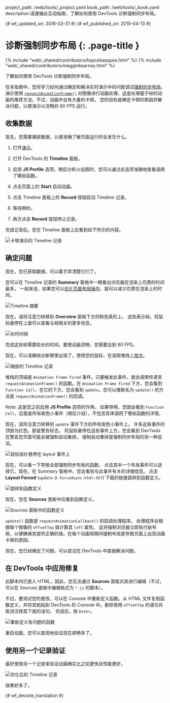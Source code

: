 project_path: /web/tools/_project.yaml
book_path: /web/tools/_book.yaml
description:请遵循此互动指南，了解如何使用 DevTools 诊断强制同步布局。

{# wf_updated_on: 2016-03-31 #}
{# wf_published_on: 2015-04-13 #}

# 诊断强制同步布局 {: .page-title }

{% include "web/_shared/contributors/kaycebasques.html" %}
{% include "web/_shared/contributors/megginkearney.html" %}

了解如何使用 DevTools 诊断强制同步布局。


在本指南中，您将学习如何通过确定和解决实时演示中的问题调试[强制同步布局][fsl]。
演示使用 [`requestAnimationFrame()`][raf] 对图像进行动画处理，这是处理基于帧的动画的推荐方法。不过，动画中会有大量的卡顿。
您的目标是确定卡顿的原因并解决问题，以便演示以流畅的 60 FPS 运行。


[fsl]: /web/fundamentals/performance/rendering/avoid-large-complex-layouts-and-layout-thrashing#avoid-forced-synchronous-layouts

[raf]: /web/fundamentals/performance/rendering/optimize-javascript-execution#use-requestanimationframe-for-visual-changes


## 收集数据

首先，您需要捕获数据，以便准确了解页面运行时会发生什么。


1. 打开[演示](https://googlesamples.github.io/web-fundamentals/tools/chrome-devtools/rendering-tools/forcedsync.html)。
1. 打开 DevTools 的 **Timeline** 面板。
1. 启用 **JS Profile** 选项。稍后分析火焰图时，您可以通过此选项准确地查看调用了哪些函数。

1. 点击页面上的 **Start** 启动动画。
1. 点击 Timeline 面板上的 **Record** 按钮启动 Timeline 记录。

1. 等待两秒。
1. 再次点击 **Record** 按钮停止记录。

完成记录后，您在 Timeline 面板上应看到如下所示的内容。


![卡顿演示的 Timeline 记录](imgs/demo-recording.png)

## 确定问题

现在，您已获取数据，可以着手弄清楚它们了。

您可以在 Timeline 记录的 **Summary** 窗格中一眼看出浏览器在渲染上花费的时间最多。
一般来说，如果您可以[优化页面布局操作][layout]，就可以减少花费在渲染上的时间。



![Timeline 摘要](imgs/summary.png)

现在，请将注意力转移到 **Overview** 窗格下方的粉色条形上。
这些表示帧。将鼠标悬停在上面可以查看与帧相关的更多信息。


![长时间帧](imgs/long-frame.png)

完成这些帧需要较长的时间。要使动画流畅，您需要达到 60 FPS。


现在，可以准确地诊断哪里出错了。使用您的鼠标，在调用堆栈上[放大][zoom]。


![缩放的 Timeline 记录](imgs/zoom.png)

堆栈的顶端是 `Animation Frame Fired` 事件。只要触发此事件，就会调用传递至 `requestAnimationFrame()` 的函数。在 `Animation Frame Fired` 下方，您会看到 `Function Call`，在它的下方，您会看到 `update`。您可以推断名为 `update()` 的方法是 `requestAnimationFrame()` 的回调。


Note: 这是您之前启用 **JS Profile** 选项的作用。
如果停用，您就会看到 `Function Call`，后面是所有紫色小事件（稍后介绍），不包含具体调用了哪些函数的详情。



现在，请将注意力转移到 `update` 事件下方的所有紫色小事件上。
许多这些事件的顶部为红色。那是警告标志。
将鼠标悬停在这些事件上方，您会看到 DevTools 在警告您页面可能会被强制自动重排。
强制自动重排是强制同步布局的另一种说法。


![鼠标指针悬停在 layout 事件上](imgs/layout-hover.png)

现在，可以看一下导致全部强制同步布局的函数。
点击其中一个布局事件可以选择它。现在，在 Summary 窗格中，您会看到与此事件有关的详细信息。
点击 **Layout Forced** (`update @ forcedsync.html:457`) 下面的链接跳转到函数定义。



![跳转到函数定义](imgs/jump.png)

现在，您在 **Sources** 面板中应看到函数定义。

![Sources 面板中的函数定义](imgs/definition.png)

`update()` 函数是 `requestAnimationCallback()` 的回调处理程序。
处理程序会根据每个图像的 `offsetTop` 值计算其 `left` 属性。
这将强制浏览器立即执行新布局，以便确保其提供正确的值。在每个动画帧期间强制布局是导致页面上出现动画卡顿的原因。


现在，您已经确定了问题，可以尝试在 DevTools 中直接解决问题。


[layout]: /web/tools/chrome-devtools/profile/rendering-tools/analyze-runtime#layout
[zoom]: /web/tools/chrome-devtools/profile/evaluate-performance/timeline-tool#zoom

## 在 DevTools 中应用修复

此脚本内已嵌入 HTML，因此，您无法通过 **Sources** 面板对其进行编辑（不过，可以在 Sources 面板中编辑格式为 `*.js` 的脚本）。


不过，要测试您的更改，可以在 Console 中重新定义函数。从 HTML 文件复制函数定义，并将其粘贴到 DevTools 的 Console 中。删除使用 `offsetTop` 的语句并取消注释其下面的语句。
完成后，按 `Enter`。

![重新定义有问题的函数](imgs/redefinition.png)

重启动画。您可以直观地验证现在顺畅多了。

## 使用另一个记录验证

最好使用另一个记录来验证动画确实比之前更快且性能更好。


![优化后的 Timeline 记录](imgs/after.png)

效果好多了。


{# wf_devsite_translation #}
